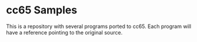 #  cc65 Samples

This is a repository with several programs ported to cc65. 
Each program will have a reference pointing to the original source.




